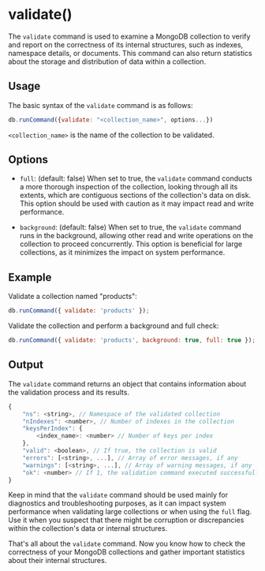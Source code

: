 # validate()

The `validate` command is used to examine a MongoDB collection to verify and report on the correctness of its internal structures, such as indexes, namespace details, or documents. This command can also return statistics about the storage and distribution of data within a collection.

## Usage

The basic syntax of the `validate` command is as follows:

```javascript
db.runCommand({validate: "<collection_name>", options...})
```

`<collection_name>` is the name of the collection to be validated.

## Options

- `full`: (default: false) When set to true, the `validate` command conducts a more thorough inspection of the collection, looking through all its extents, which are contiguous sections of the collection's data on disk. This option should be used with caution as it may impact read and write performance.

- `background`: (default: false) When set to true, the `validate` command runs in the background, allowing other read and write operations on the collection to proceed concurrently. This option is beneficial for large collections, as it minimizes the impact on system performance.

## Example

Validate a collection named "products":

```javascript
db.runCommand({ validate: 'products' });
```

Validate the collection and perform a background and full check:

```javascript
db.runCommand({ validate: 'products', background: true, full: true });
```

## Output

The `validate` command returns an object that contains information about the validation process and its results.

```javascript
{
    "ns": <string>, // Namespace of the validated collection
    "nIndexes": <number>, // Number of indexes in the collection
    "keysPerIndex": {
        <index_name>: <number> // Number of keys per index
    },
    "valid": <boolean>, // If true, the collection is valid
    "errors": [<string>, ...], // Array of error messages, if any
    "warnings": [<string>, ...], // Array of warning messages, if any
    "ok": <number> // If 1, the validation command executed successfully
}
```

Keep in mind that the `validate` command should be used mainly for diagnostics and troubleshooting purposes, as it can impact system performance when validating large collections or when using the `full` flag. Use it when you suspect that there might be corruption or discrepancies within the collection's data or internal structures.

That's all about the `validate` command. Now you know how to check the correctness of your MongoDB collections and gather important statistics about their internal structures.
